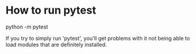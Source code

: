 # How to run pytest
python -m pytest

If you try to simply run 'pytest', you'll get problems with it not being able 
to load modules that are definitely installed.

